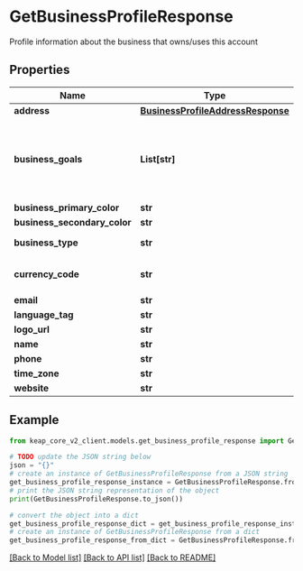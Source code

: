 # GetBusinessProfileResponse

Profile information about the business that owns/uses this account

## Properties

Name | Type | Description | Notes
------------ | ------------- | ------------- | -------------
**address** | [**BusinessProfileAddressResponse**](BusinessProfileAddressResponse.md) |  | [optional] 
**business_goals** | **List[str]** | The goals of this business, ie. Grow Business, Convert more leads | [optional] 
**business_primary_color** | **str** |  | [optional] 
**business_secondary_color** | **str** |  | [optional] 
**business_type** | **str** | The type of business | [optional] 
**currency_code** | **str** | ISO 4217 Currency Code | [optional] 
**email** | **str** |  | [optional] 
**language_tag** | **str** |  | [optional] 
**logo_url** | **str** |  | [optional] 
**name** | **str** |  | [optional] 
**phone** | **str** |  | [optional] 
**time_zone** | **str** |  | [optional] 
**website** | **str** |  | [optional] 

## Example

```python
from keap_core_v2_client.models.get_business_profile_response import GetBusinessProfileResponse

# TODO update the JSON string below
json = "{}"
# create an instance of GetBusinessProfileResponse from a JSON string
get_business_profile_response_instance = GetBusinessProfileResponse.from_json(json)
# print the JSON string representation of the object
print(GetBusinessProfileResponse.to_json())

# convert the object into a dict
get_business_profile_response_dict = get_business_profile_response_instance.to_dict()
# create an instance of GetBusinessProfileResponse from a dict
get_business_profile_response_from_dict = GetBusinessProfileResponse.from_dict(get_business_profile_response_dict)
```
[[Back to Model list]](../README.md#documentation-for-models) [[Back to API list]](../README.md#documentation-for-api-endpoints) [[Back to README]](../README.md)


